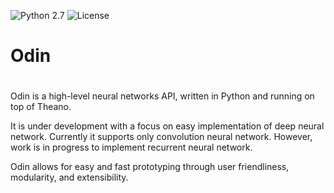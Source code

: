 ![Python 2.7](https://img.shields.io/badge/Python-2.7-blue.svg)
![License](https://img.shields.io/badge/Code%20License-MIT-blue.svg)

# Odin
# 
Odin is a high-level neural networks API, written in Python and running on top of Theano. 

It is under development with a focus on easy implementation of deep neural network. Currently it supports only convolution neural network. However, work is in progress to implement recurrent neural network.

Odin allows for easy and fast prototyping through user friendliness, modularity, and extensibility.

